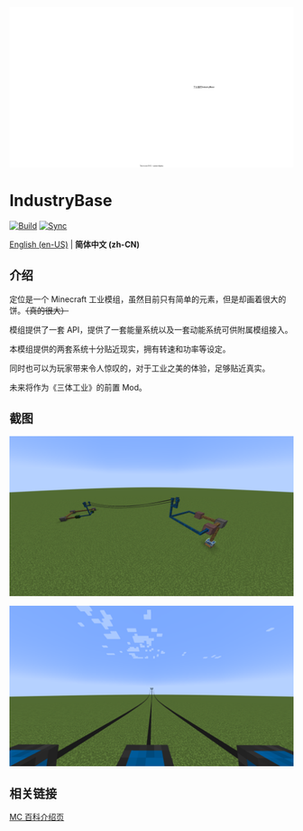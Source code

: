 ![Logo](/readme/logo.svg)

# IndustryBase

[![Build](https://github.com/BinZhengStudio/IndustryBase/actions/workflows/build-and-release.yml/badge.svg)](https://github.com/BinZhengStudio/IndustryBase/actions/workflows/build-and-release.yml)
[![Sync](https://github.com/BinZhengStudio/IndustryBase/actions/workflows/gitee-sync.yml/badge.svg)](https://github.com/BinZhengStudio/IndustryBase/actions/workflows/gitee-sync.yml)

[English (en-US)](/README.md) | **简体中文 (zh-CN)**

## 介绍

定位是一个 Minecraft 工业模组，虽然目前只有简单的元素，但是却画着很大的饼。~~（真的很大）~~

模组提供了一套 API，提供了一套能量系统以及一套动能系统可供附属模组接入。

本模组提供的两套系统十分贴近现实，拥有转速和功率等设定。

同时也可以为玩家带来令人惊叹的，对于工业之美的体验，足够贴近真实。

未来将作为《三体工业》的前置 Mod。

## 截图

![Screenshots-1](/readme/screenshots-1.png)

![Screenshots-2](/readme/screenshots-2.png)


## 相关链接

[MC 百科介绍页](https://www.mcmod.cn/class/10791.html)
